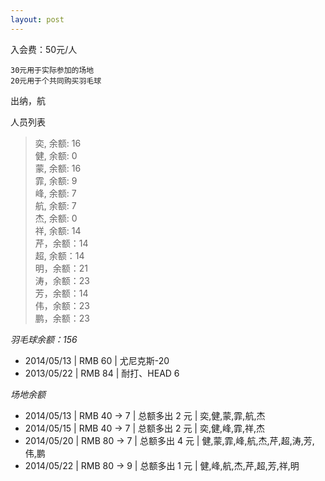 ```yaml
---
layout: post
---
```



入会费：50元/人

    30元用于实际参加的场地   
    20元用于个共同购买羽毛球  
出纳，航

人员列表
> 奕, 余额: 16  
> 健, 余额: 0  
> 蒙, 余额: 16  
> 霏, 余额: 9  
> 峰, 余额: 7  
> 航, 余额: 7  
> 杰, 余额: 0  
> 祥, 余额: 14  
> 芹，余额：14  
> 超, 余额：14  
> 明，余额：21  
> 涛，余额：23  
> 芳，余额：14  
> 伟，余额：23  
> 鹏，余额：23  

*羽毛球余额：156*   

- 2014/05/13 | RMB 60 | 尤尼克斯-20  
- 2013/05/22 | RMB 84 | 耐打、HEAD 6   

*场地余额*

- 2014/05/13 | RMB 40 -> 7 | 总额多出 2 元 | 奕,健,蒙,霏,航,杰  
- 2014/05/15 | RMB 40 -> 7 | 总额多出 2 元 | 奕,健,峰,霏,祥,杰  
- 2014/05/20 | RMB 80 -> 7 | 总额多出 4 元 | 健,蒙,霏,峰,航,杰,芹,超,涛,芳,伟,鹏 
- 2014/05/22 | RMB 80 -> 9 | 总额多出 1 元 | 健,峰,航,杰,芹,超,芳,祥,明